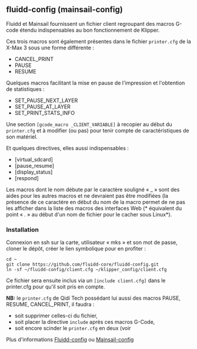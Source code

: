 ## fluidd-config (mainsail-config)

Fluidd et Mainsail fournissent un fichier client regroupant des macros G-code étendu indispensables au bon fonctionnement de Klipper.

Ces trois macros sont également présentes dans le fichier `printer.cfg` de la X-Max 3 sous une forme différente :

- CANCEL_PRINT
- PAUSE
- RESUME

Quelques macros facilitant la mise en pause de l'impression et l'obtention de statistiques :

- SET_PAUSE_NEXT_LAYER
- SET_PAUSE_AT_LAYER
- SET_PRINT_STATS_INFO
 
Une section `[gcode_macro _CLIENT_VARIABLE]` à recopier au début du `printer.cfg` et à modifier (ou pas) pour tenir compte de caractéristiques de son matériel.

Et quelques directives, elles aussi indispensables :

- [virtual_sdcard]
- [pause_resume]
- [display_status]
- [respond]

Les macros dont le nom débute par le caractère souligné « _ » sont des aides pour les autres macros et ne devraient pas être modifiées (la présence de ce caractére en début du nom de la macro permet de ne pas les afficher dans la liste des macros des interfaces Web (* équivalent du point « . » au début d'un nom de fichier pour le cacher sous Linux*).

### Installation

Connexion en ssh sur la carte, utilisateur « mks » et son mot de passe, cloner le dépôt, créer le lien symbolique pour en profiter :

```
cd ~
git clone https://github.com/fluidd-core/fluidd-config.git
ln -sf ~/fluidd-config/client.cfg ~/klipper_config/client.cfg
```

Ce fichier sera ensuite inclus via un `[include client.cfg]` dans le printer.cfg pour qu'il soit pris en compte.

**NB:** le `printer.cfg` de Qidi Tech possédant lui aussi des macros PAUSE, RESUME, CANCEL_PRINT, il faudra :
- soit supprimer celles-ci du fichier,
- soit placer la directive `include` après ces macros G-Code,
- soit encore scinder le `printer.cfg` en deux (voir [](https://github.com/fran6p/Qidi_X-Max3/blob/main/Klipper/configuration.md)

Plus d'informations [Fluidd-config](https://github.com/fluidd-core/fluidd-config) ou [Mainsail-config](https://github.com/mainsail-crew/mainsail-config)
